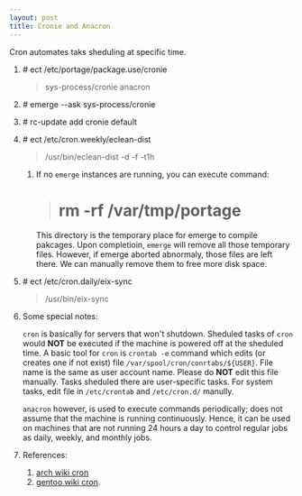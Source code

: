 ```yaml
---
layout: post
title: Cronie and Anacron
---
```

Cron automates taks sheduling at specific time.

1. \# ect /etc/portage/package.use/cronie

    >sys-process/cronie anacron
2. \# emerge --ask sys-process/cronie
3. \# rc-update add cronie default
4. \# ect /etc/cron.weekly/eclean-dist

    >/usr/bin/eclean-dist -d -f -t1h
    1. If no `emerge` instances are running, you can execute command:
        ># rm -rf /var/tmp/portage

        This directory is the temporary place for emerge to compile pakcages. Upon completioin, `emerge` will remove all those temporary files. However, if emerge aborted abnormaly, those files are left there. We can manually remove them to free more disk space. 
5. \# ect /etc/cron.daily/eix-sync

    >/usr/bin/eix-sync
6. Some special notes:

    `cron` is basically for servers that won't shutdown. Sheduled tasks of `cron` would **NOT** be executed if the machine is powered off at the sheduled time. A basic tool for `cron` is `crontab -e` command which edits (or creates one if not exist) file `/var/spool/cron/conrtabs/${USER}`. File name is the same as user account name. Please do **NOT** edit this file manually. Tasks sheduled there are user-specific tasks. For system tasks, edit file in `/etc/crontab` and `/etc/cron.d/` manully.

    `anacron` however, is used to execute commands periodically; does not assume that the machine is running continuously.  Hence, it can be used on machines that are not running 24 hours a day to control regular jobs as daily, weekly, and monthly jobs.
7. References:
    1. [arch wiki cron](https://wiki.archlinux.org/index.php/Cron#Cronie)
    2. [gentoo wiki cron](https://wiki.gentoo.org/wiki/Cron).
